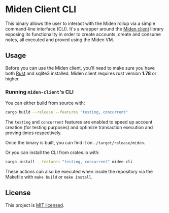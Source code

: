 # Miden Client CLI

This binary allows the user to interact with the Miden rollup via a simple command-line interface (CLI). It's a wrapper around the [Miden client](https://crates.io/crates/miden-client/0.3.1/dependencies) library exposing its functionality in order to create accounts, create and consume notes, all executed and proved using the Miden VM.

## Usage

Before you can use the Miden client, you'll need to make sure you have both [Rust](https://www.rust-lang.org/tools/install) and sqlite3 installed. Miden client requires rust version **1.78** or higher.

### Running `miden-client`'s CLI

You can either build from source with:

```bash
cargo build --release --features "testing, concurrent"
```

The `testing` and `concurrent` features are enabled to speed up account creation (for testing purposes) and  optimize transaction execution and proving times respectively.

Once the binary is built, you can find it on `./target/release/miden`.

Or you can install the CLI from crates.io with:

```bash
cargo install --features "testing, concurrent" miden-cli
```

These actions can also be executed when inside the repository via the Makefile with `make build` or `make install`.

## License
This project is [MIT licensed](../../LICENSE).
